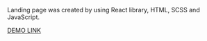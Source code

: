 Landing page was created by using React library, HTML, SCSS and JavaScript.

[DEMO LINK](https://mariianh.github.io/kickstarter-landing-react/)
